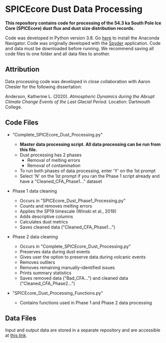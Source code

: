 # SPICEcore Dust Data Processing
**This repository contains code for processing of the 54.3 ka South Pole Ice Core (SPICEcore) dust flux and dust size distribution records.**

Code was developed in Python version 3.8. Go [here](https://docs.anaconda.com/anaconda/navigator/install/) to install the Anaconda Navigator. Code was originally developed with the [Spyder](https://www.spyder-ide.org/) application. Code and data must be downloaded before running. We recommend saving all code files to one folder and all data files to another.

## Attribution
Data processing code was developed in close collaboration with Aaron Chesler for the following dissertation:

Anderson, Katherine L. (2020). *Atmospheric Dynamics during the Abrupt Climate Change Events of the Last Glacial Period.* Location: Dartmouth College.

## Code Files
- "Complete_SPICEcore_Dust_Processing.py"
  - **Master data processing script. All data processing can be run from this file.**
  - Dust processing has 2 phases
    - Removal of melting errors 
    - Removal of contamination
  - To run both phases of data processing, enter 'Y' on the 1st prompt
  - Select 'N' on the 1st prompt if you ran the Phase 1 script already and have a "Cleaned_CFA_Phase1..." dataset
  
- Phase 1 data cleaning
  - Occurs in "SPICEcore_Dust_Phase1_Processing.py"
  - Counts and removes melting errors
  - Applies the SP19 timescale (Winski et al., 2019)
  - Adds descriptive columns
  - Calculates dust metrics
  - Saves cleaned data ("Cleaned_CFA_Phase1...")
  
- Phase 2 data cleaning
  - Occurs in "Complete_SPICEcore_Dust_Processing.py"
  - Preserves data during dust events
  - Gives user the option to preserve data during volcanic events
  - Removes outliers
  - Removes remaining manually-identified issues
  - Prints summary statistics
  - Saves removed data ("Bad_CFA...") and cleaned data ("Cleaned_CFA_Phase2...")

- "SPICEcore_Dust_Processing_Functions.py"
  - Contains functions used in Phase 1 and Phase 2 data processing
  
## Data Files
Input and output data are stored in a separate repository and are accessible at [this link](https://rcweb.dartmouth.edu/homes/f003qyw/).
